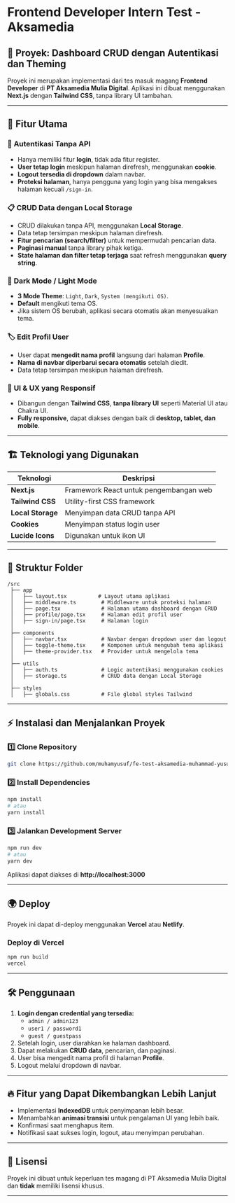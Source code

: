 # Frontend Developer Intern Test - Aksamedia

## 🚀 Proyek: **Dashboard CRUD dengan Autentikasi dan Theming**

Proyek ini merupakan implementasi dari tes masuk magang **Frontend Developer** di **PT Aksamedia Mulia Digital**. Aplikasi ini dibuat menggunakan **Next.js** dengan **Tailwind CSS**, tanpa library UI tambahan.

---

## 🎯 **Fitur Utama**

### 🔐 **Autentikasi Tanpa API**

- Hanya memiliki fitur **login**, tidak ada fitur register.
- **User tetap login** meskipun halaman direfresh, menggunakan **cookie**.
- **Logout tersedia di dropdown** dalam navbar.
- **Proteksi halaman**, hanya pengguna yang login yang bisa mengakses halaman kecuali `/sign-in`.

### 📋 **CRUD Data dengan Local Storage**

- CRUD dilakukan tanpa API, menggunakan **Local Storage**.
- Data tetap tersimpan meskipun halaman direfresh.
- **Fitur pencarian (search/filter)** untuk mempermudah pencarian data.
- **Paginasi manual** tanpa library pihak ketiga.
- **State halaman dan filter tetap terjaga** saat refresh menggunakan **query string**.

### 🎨 **Dark Mode / Light Mode**

- **3 Mode Theme**: `Light`, `Dark`, `System (mengikuti OS)`.
- **Default** mengikuti tema OS.
- Jika sistem OS berubah, aplikasi secara otomatis akan menyesuaikan tema.

### 🏷️ **Edit Profil User**

- User dapat **mengedit nama profil** langsung dari halaman **Profile**.
- **Nama di navbar diperbarui secara otomatis** setelah diedit.
- Data tetap tersimpan meskipun halaman direfresh.

### 📱 **UI & UX yang Responsif**

- Dibangun dengan **Tailwind CSS**, **tanpa library UI** seperti Material UI atau Chakra UI.
- **Fully responsive**, dapat diakses dengan baik di **desktop, tablet, dan mobile**.

---

## 🏗 **Teknologi yang Digunakan**

| Teknologi         | Deskripsi                              |
| ----------------- | -------------------------------------- |
| **Next.js**       | Framework React untuk pengembangan web |
| **Tailwind CSS**  | Utility-first CSS framework            |
| **Local Storage** | Menyimpan data CRUD tanpa API          |
| **Cookies**       | Menyimpan status login user            |
| **Lucide Icons**  | Digunakan untuk ikon UI                |

---

## 📂 **Struktur Folder**

```
/src
 ├── app
 │   ├── layout.tsx          # Layout utama aplikasi
 │   ├── middleware.ts        # Middleware untuk proteksi halaman
 │   ├── page.tsx             # Halaman utama dashboard dengan CRUD
 │   ├── profile/page.tsx     # Halaman edit profil user
 │   ├── sign-in/page.tsx     # Halaman login
 │
 ├── components
 │   ├── navbar.tsx           # Navbar dengan dropdown user dan logout
 │   ├── toggle-theme.tsx     # Komponen untuk mengubah tema aplikasi
 │   ├── theme-provider.tsx   # Provider untuk mengelola tema
 │
 ├── utils
 │   ├── auth.ts              # Logic autentikasi menggunakan cookies
 │   ├── storage.ts           # CRUD data dengan Local Storage
 │
 ├── styles
 │   ├── globals.css          # File global styles Tailwind
```

---

## ⚡ **Instalasi dan Menjalankan Proyek**

### **1️⃣ Clone Repository**

```bash
git clone https://github.com/muhamyusuf/fe-test-aksamedia-muhammad-yusuf.git .
```

### **2️⃣ Install Dependencies**

```bash
npm install
# atau
yarn install
```

### **3️⃣ Jalankan Development Server**

```bash
npm run dev
# atau
yarn dev
```

Aplikasi dapat diakses di **http://localhost:3000**

---

## 🌍 **Deploy**

Proyek ini dapat di-deploy menggunakan **Vercel** atau **Netlify**.

### **Deploy di Vercel**

```bash
npm run build
vercel
```

---

## 🛠 **Penggunaan**

1. **Login dengan credential yang tersedia:**
   - `admin / admin123`
   - `user1 / password1`
   - `guest / guestpass`
2. Setelah login, user diarahkan ke halaman dashboard.
3. Dapat melakukan **CRUD data**, pencarian, dan paginasi.
4. User bisa mengedit nama profil di halaman **Profile**.
5. Logout melalui dropdown di navbar.

---

## 🔥 **Fitur yang Dapat Dikembangkan Lebih Lanjut**

- Implementasi **IndexedDB** untuk penyimpanan lebih besar.
- Menambahkan **animasi transisi** untuk pengalaman UI yang lebih baik.
- Konfirmasi saat menghapus item.
- Notifikasi saat sukses login, logout, atau menyimpan perubahan.

---

## 📜 **Lisensi**

Proyek ini dibuat untuk keperluan tes magang di PT Aksamedia Mulia Digital dan **tidak** memiliki lisensi khusus.

---
